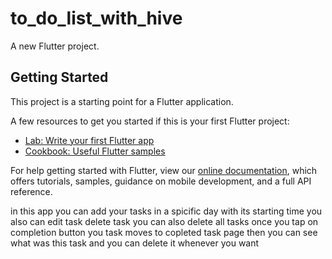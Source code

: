 # to_do_list_with_hive

A new Flutter project.

## Getting Started

This project is a starting point for a Flutter application.

A few resources to get you started if this is your first Flutter project:

- [Lab: Write your first Flutter app](https://flutter.dev/docs/get-started/codelab)
- [Cookbook: Useful Flutter samples](https://flutter.dev/docs/cookbook)

For help getting started with Flutter, view our
[online documentation](https://flutter.dev/docs), which offers tutorials,
samples, guidance on mobile development, and a full API reference.

in this app you can add your tasks in a spicific day with its starting time 
you also can edit task 
delete task 
you can also delete all tasks 
once you tap on completion button you task moves to copleted task page then you can see what was this task 
and you can delete it whenever you want
